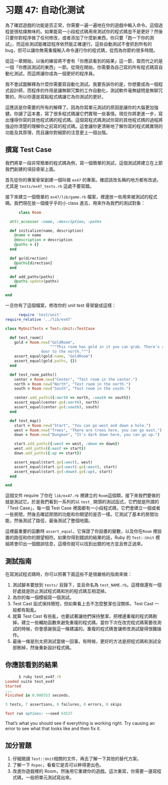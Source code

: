# 习题 47: 自动化测试

為了確認遊戲的功能是否正常，你需要一遍一遍地在你的遊戲中輸入命令。這個過程是很枯燥無味的。如果能寫一小段程式碼用來測試你的程式碼豈不是更好？然後只要你對程序做了任何修改，或者添加了什麼新東西，你只要「跑一下你的測試」，而這些測試能確認程序依然能正確運行。這些自動測試不會抓到所有的 bug，但可以讓你無需重複輸入命令運行你的程式碼，從而為你節約很多時間。

從這一章開始，以後的練習將不會有「你應該看到的結果」這一節，取而代之的是一個「你應該測試的東西」一節。從現在開始，你需要為自己寫的所有程式碼寫自動化測試，而這將讓你成為一個更好的程序員。

我不會試圖解釋為什麼你需要寫自動化測試。我要告訴你的是，你想要成為一個程式設計師，而程序的作用是讓無聊冗繁的工作自動化，測試軟件毫無疑問是無聊冗繁的，所以你還是寫點程式碼讓它為你測試的更好。

這應該是你需要的所有的解釋了。因為你寫單元測試的原因是讓你的大腦更加強健。你讀了這本書，寫了很多程式碼讓它們實現一些事情。現在你將更進一步，寫出懂得你寫的其他程式碼的程式碼。這個寫程式碼測試你寫的其他程式碼的過程將強迫你清楚的理解你之前寫的程式碼。這會讓你更清晰地了解你寫的程式碼實現的功能及其原理，而且讓你對細節的注意更上一個台階。

## 撰寫 Test Case

我們將拿一段非常簡單的程式碼為例，寫一個簡單的測試，這個測試將建立在上節我們創建的項目骨架上面。

首先從你的專案骨架創建一個叫做 `ex47` 的專案。確認該改名稱的地方都有改過，尤其是 `tests/ex47_tests.rb` 這處不要寫錯。

接下來建立一個簡單的 `ex47/lib/game.rb` 檔案，裡邊放一些用來被測試的程式碼。我們現在放一個傻乎乎的小 class 進去，用來作為我們的測試對象：

```rb
      class Room

  attr_accessor :name, :description, :paths

  def initialize(name, description)
    @name = name
    @description = description
    @paths = {}
  end

  def go(direction)
    @paths[direction]
  end

  def add_paths(paths)
    @paths.update(paths)
  end

end

```

一旦你有了這個檔案，修改你的 unit test 骨架變成這樣：

```rb
      require 'test/unit'
require_relative '../lib/ex47'

class MyUnitTests < Test::Unit::TestCase

  def test_room()
    gold = Room.new("GoldRoom",
                    """This room has gold in it you can grab. There's a
                door to the north.""")
    assert_equal(gold.name, "GoldRoom")
    assert_equal(gold.paths, {})
  end

  def test_room_paths()
    center = Room.new("Center", "Test room in the center.")
    north = Room.new("North", "Test room in the north.")
    south = Room.new("South", "Test room in the south.")

    center.add_paths({:north => north, :south => south})
    assert_equal(center.go(:north), north)
    assert_equal(center.go(:south), south)
  end

  def test_map()
    start = Room.new("Start", "You can go west and down a hole.")
    west = Room.new("Trees", "There are trees here, you can go east.")
    down = Room.new("Dungeon", "It's dark down here, you can go up.")

    start.add_paths({:west => west, :down => down})
    west.add_paths({:east => start})
    down.add_paths({:up => start})

    assert_equal(start.go(:west), west)
    assert_equal(start.go(:west).go(:east), start)
    assert_equal(start.go(:down).go(:up), start)
  end

end

```

這個文件 require 了你在 `lib/ex47.rb` 裡建立的 `Room`這個類，接下來我們要做的就是測試它。於是我們看到一系列的以 `test_` 開頭的測試函式，它們就是所謂的「Test Case」，每一個 Test Case 裡面都有一小段程式碼，它們會建立一個或者一些房間，然後去確認房間的功能和你期望的是否一樣。它測試了基本的房間功能，然後測試了路徑，最後測試了整個地圖。

這裡最重要的函數時 `assert_equal`，它保證了你設置的變數，以及你在`Room` 裡設置的路徑和你的期望相符。如果你得到錯誤的結果的話，Ruby 的 `Test::Unit` 模組將會印出一個錯誤信息，這樣你就可以找到出錯的地方並且修正過來。

## 測試指南

在寫測試程式碼時，你可以照著下面這些不是很嚴格的指南來做：

1.  測試腳本要放到 `tests/` 目錄下，並且命名為 `test_NAME.rb`。這樣做還有一個好處就是防止測試程式碼和別的程式碼互相混掉。
2.  為你的每一個模組寫一個測試。
3.  Test Cast 函式保持簡短，但如果看上去不怎麼整潔也沒關係，Test Cast 一般都有點亂。
4.  就算 Test Cast 有些亂，也要試著讓他們保持整潔，把裡邊重複的程式碼刪掉。建立一些輔助函數來避免重複的程式碼。當你下次在改完程式碼需要改測試的時候，你會感謝我這一條建議的。重複的程式碼會讓修改測試變得很難操作。
5.  最後一條是別太把測試當做一回事。有時候，更好的方法是把程式碼和測試全部刪掉，然後重新設計程式碼。

## 你應該看到的結果

```rb
      $ ruby test_ex47.rb 
Loaded suite test_ex47
Started
...
Finished in 0.000353 seconds.

3 tests, 7 assertions, 0 failures, 0 errors, 0 skips

Test run options: --seed 63537

```

That’s what you should see if everything is working right. Try causing an error to see what that looks like and then fix it.

## 加分習題

1.  仔細閱讀 `Test::Unit`相關的文件，再去了解一下其他的替代方案。
2.  了解一下 `Rspec`，看看它是否可以幹得更出色。
3.  改進你遊戲裡的 Room，然後用它重建你的遊戲。這次重寫，你需要一邊寫程式碼，一般把單元測試寫出來。